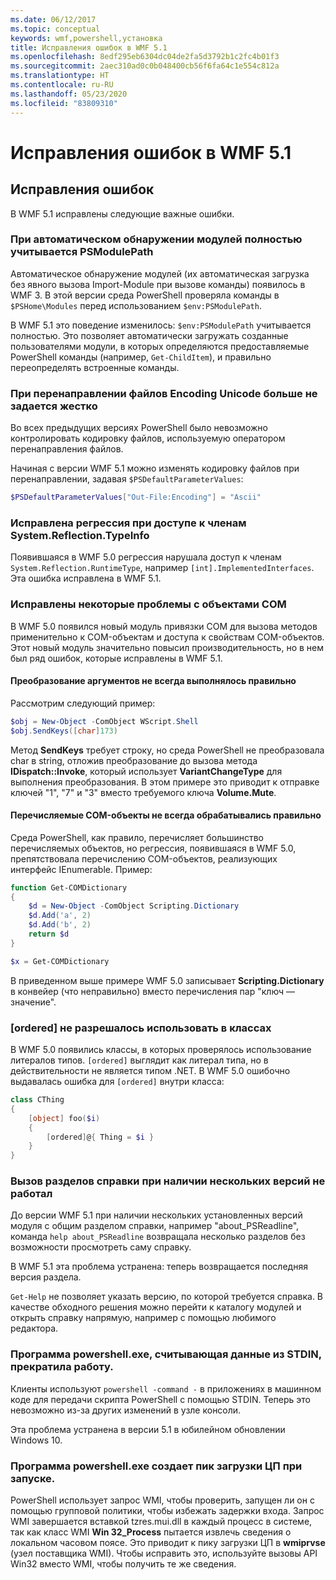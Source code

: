 ```yaml
---
ms.date: 06/12/2017
ms.topic: conceptual
keywords: wmf,powershell,установка
title: Исправления ошибок в WMF 5.1
ms.openlocfilehash: 8edf295eb6304dc04de2fa5d3792b1c2fc4b01f3
ms.sourcegitcommit: 2aec310ad0c0b048400cb56f6fa64c1e554c812a
ms.translationtype: HT
ms.contentlocale: ru-RU
ms.lasthandoff: 05/23/2020
ms.locfileid: "83809310"
---
```

# <a name="bug-fixes-in-wmf-51"></a>Исправления ошибок в WMF 5.1

## <a name="bug-fixes"></a>Исправления ошибок

В WMF 5.1 исправлены следующие важные ошибки.

### <a name="module-auto-discovery-fully-honors-psmodulepath"></a>При автоматическом обнаружении модулей полностью учитывается PSModulePath

Автоматическое обнаружение модулей (их автоматическая загрузка без явного вызова Import-Module при вызове команды) появилось в WMF 3. В этой версии среда PowerShell проверяла команды в `$PSHome\Modules` перед использованием `$env:PSModulePath`.

В WMF 5.1 это поведение изменилось: `$env:PSModulePath` учитывается полностью. Это позволяет автоматически загружать созданные пользователями модули, в которых определяются предоставляемые PowerShell команды (например, `Get-ChildItem`), и правильно переопределять встроенные команды.

### <a name="file-redirection-no-longer-hard-codes--encoding-unicode"></a>При перенаправлении файлов Encoding Unicode больше не задается жестко

Во всех предыдущих версиях PowerShell было невозможно контролировать кодировку файлов, используемую оператором перенаправления файлов.

Начиная с версии WMF 5.1 можно изменять кодировку файлов при перенаправлении, задавая `$PSDefaultParameterValues`:

```powershell
$PSDefaultParameterValues["Out-File:Encoding"] = "Ascii"
```

### <a name="fixed-a-regression-in-accessing-members-of-systemreflectiontypeinfo"></a>Исправлена регрессия при доступе к членам System.Reflection.TypeInfo

Появившаяся в WMF 5.0 регрессия нарушала доступ к членам `System.Reflection.RuntimeType`, например `[int].ImplementedInterfaces`. Эта ошибка исправлена в WMF 5.1.

### <a name="fixed-some-issues-with-com-objects"></a>Исправлены некоторые проблемы с объектами COM

В WMF 5.0 появился новый модуль привязки COM для вызова методов применительно к COM-объектам и доступа к свойствам COM-объектов. Этот новый модуль значительно повысил производительность, но в нем был ряд ошибок, которые исправлены в WMF 5.1.

#### <a name="argument-conversions-were-not-always-performed-correctly"></a>Преобразование аргументов не всегда выполнялось правильно

Рассмотрим следующий пример:

```powershell
$obj = New-Object -ComObject WScript.Shell
$obj.SendKeys([char]173)
```

Метод **SendKeys** требует строку, но среда PowerShell не преобразовала char в string, отложив преобразование до вызова метода **IDispatch::Invoke**, который использует **VariantChangeType** для выполнения преобразования. В этом примере это приводит к отправке ключей "1", "7" и "3" вместо требуемого ключа **Volume.Mute**.

#### <a name="enumerable-com-objects-not-always-handled-correctly"></a>Перечисляемые COM-объекты не всегда обрабатывались правильно

Среда PowerShell, как правило, перечисляет большинство перечисляемых объектов, но регрессия, появившаяся в WMF 5.0, препятствовала перечислению COM-объектов, реализующих интерфейс IEnumerable. Пример:

```powershell
function Get-COMDictionary
{
    $d = New-Object -ComObject Scripting.Dictionary
    $d.Add('a', 2)
    $d.Add('b', 2)
    return $d
}

$x = Get-COMDictionary
```

В приведенном выше примере WMF 5.0 записывает **Scripting.Dictionary** в конвейер (что неправильно) вместо перечисления пар "ключ — значение".

### <a name="ordered-was-not-allowed-inside-classes"></a>[ordered] не разрешалось использовать в классах

В WMF 5.0 появились классы, в которых проверялось использование литералов типов. `[ordered]` выглядит как литерал типа, но в действительности не является типом .NET. В WMF 5.0 ошибочно выдавалась ошибка для `[ordered]` внутри класса:

```powershell
class CThing
{
    [object] foo($i)
    {
        [ordered]@{ Thing = $i }
    }
}
```

### <a name="help-on-about-topics-with-multiple-versions-does-not-work"></a>Вызов разделов справки при наличии нескольких версий не работал

До версии WMF 5.1 при наличии нескольких установленных версий модуля с общим разделом справки, например "about_PSReadline", команда `help about_PSReadline` возвращала несколько разделов без возможности просмотреть саму справку.

В WMF 5.1 эта проблема устранена: теперь возвращается последняя версия раздела.

`Get-Help` не позволяет указать версию, по которой требуется справка. В качестве обходного решения можно перейти к каталогу модулей и открыть справку напрямую, например с помощью любимого редактора.

### <a name="powershellexe-reading-from-stdin-stopped-working"></a>Программа powershell.exe, считывающая данные из STDIN, прекратила работу.

Клиенты используют `powershell -command -` в приложениях в машинном коде для передачи скрипта PowerShell с помощью STDIN. Теперь это невозможно из-за других изменений в узле консоли.

Эта проблема устранена в версии 5.1 в юбилейном обновлении Windows 10.

### <a name="powershellexe-creates-spike-in-cpu-usage-on-startup"></a>Программа powershell.exe создает пик загрузки ЦП при запуске.

PowerShell использует запрос WMI, чтобы проверить, запущен ли он с помощью групповой политики, чтобы избежать задержки входа. Запрос WMI завершается вставкой tzres.mui.dll в каждый процесс в системе, так как класс WMI **Win 32_Process** пытается извлечь сведения о локальном часовом поясе. Это приводит к пику загрузки ЦП в **wmiprvse** (узел поставщика WMI). Чтобы исправить это, используйте вызовы API Win32 вместо WMI, чтобы получить те же сведения.
